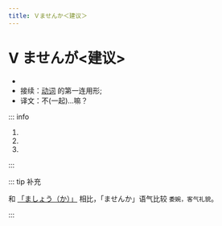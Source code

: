 ```yaml
---
title: Ｖませんか＜建议＞
---
```


# V ませんが<建议>

- <grammer-content sentence="意义：用于建议、邀请对方一起做某事，**语气非常委婉**；" />
- 接续：<u>[动词](../../verb.md)</u> 的第一连用形;
- 译文：不(一起)...嘛？

::: info

1. <grammer-content sentence="[北京/ぺきん]ダックでも[食/た]べ**ませんか**。" trans='不吃点北京烤鸭啥的吗？' />
1. <grammer-content sentence="[一緒/いっしょ]に[公園/こうえん]に[行/い]**きませんか**。" trans='不要一起去公园吗？' />
1. <grammer-content sentence="ここで[写真/しゃしん]を[撮/と]り**ませんか**。" trans='不在这儿拍张照片吗？' />

:::

::: tip 补充

和 <u>[「ましょう（か）」](./1-7-1.md)</u> 相比，「ませんか」语气比较 `委婉，客气礼貌`。

:::
